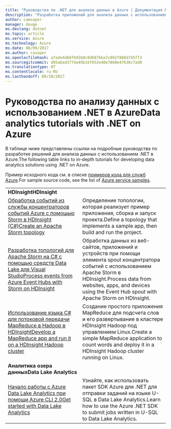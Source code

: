 ```yaml
---
title: "Руководства по .NET для анализа данных в Azure | Документация Майкрософт"
description: "Разработка приложений для анализа данных с использованием служб Microsoft Azure."
author: camsoper
manager: douge
ms.devlang: dotnet
ms.topic: article
ms.service: Azure
ms.technology: Azure
ms.date: 06/09/2017
ms.author: casoper
ms.openlocfilehash: a7ade4d66fb92b8c8d687bba7c092f888d745ff3
ms.sourcegitcommit: d95a6ad3774a49b16f652e40e7860e47636c7ad0
ms.translationtype: HT
ms.contentlocale: ru-RU
ms.lasthandoff: 08/28/2017
---
```

# <a name="data-analytics-tutorials-with-net-on-azure"></a><span data-ttu-id="f1ed9-103">Руководства по анализу данных с использованием .NET в Azure</span><span class="sxs-lookup"><span data-stu-id="f1ed9-103">Data analytics tutorials with .NET on Azure</span></span>

<span data-ttu-id="f1ed9-104">В таблице ниже представлены ссылки на подробные руководства по разработке решений для анализа данных с использованием .NET в Azure.</span><span class="sxs-lookup"><span data-stu-id="f1ed9-104">The following table links to in-depth tutorials for developing data analytics solutions using .NET on Azure.</span></span> 

<span data-ttu-id="f1ed9-105">Пример исходного кода см. в списке [примеров кода для служб Azure](https://azure.microsoft.com/resources/samples/?platform=dotnet).</span><span class="sxs-lookup"><span data-stu-id="f1ed9-105">For sample source code, see the list of [Azure service samples](https://azure.microsoft.com/resources/samples/?platform=dotnet).</span></span>

| | |
|---|---|
| <span data-ttu-id="f1ed9-106">**HDInsight**</span><span class="sxs-lookup"><span data-stu-id="f1ed9-106">**HDInsight**</span></span> | |
| <span data-ttu-id="f1ed9-107">[Обработка событий из службы концентраторов событий Azure с помощью Storm в HDInsight (C#)][1]</span><span class="sxs-lookup"><span data-stu-id="f1ed9-107">[Create an Apache Storm topology][1]</span></span> | <span data-ttu-id="f1ed9-108">Определение топологии, которая реализует пример приложения, сборка и запуск проекта.</span><span class="sxs-lookup"><span data-stu-id="f1ed9-108">Define a topology that implements a sample app, then build and run the project.</span></span> | 
| <span data-ttu-id="f1ed9-109">[Разработка топологий для Apache Storm на C# с помощью средств Data Lake для Visual Studio][2]</span><span class="sxs-lookup"><span data-stu-id="f1ed9-109">[Process events from Azure Event Hubs with Storm on HDInsight][2]</span></span> | <span data-ttu-id="f1ed9-110">Обработка данных из веб-сайтов, приложений и устройств при помощи элемента spout концентратора событий с использованием Apache Storm в HDInsight.</span><span class="sxs-lookup"><span data-stu-id="f1ed9-110">Process data from websites, apps, and devices using the Event Hub spout with Apache Storm on HDInsight.</span></span>
| <span data-ttu-id="f1ed9-111">[Использование языка C# для потоковой передачи MapReduce в Hadoop в HDInsight][3]</span><span class="sxs-lookup"><span data-stu-id="f1ed9-111">[Develop a MapReduce app and run it on a HDInsight Hadoop cluster][3]</span></span> | <span data-ttu-id="f1ed9-112">Создание простого приложения MapReduce для подсчета слов и его развертывание в кластере HDInsight Hadoop под управлением Linux.</span><span class="sxs-lookup"><span data-stu-id="f1ed9-112">Create a simple MapReduce application to count words and deploy it in a HDInsight Hadoop cluster running on Linux.</span></span> |
| <span data-ttu-id="f1ed9-113">**Аналитика озера данных**</span><span class="sxs-lookup"><span data-stu-id="f1ed9-113">**Data Lake Analytics**</span></span> | |
| <span data-ttu-id="f1ed9-114">[Начало работы с Azure Data Lake Analytics при помощи Azure CLI 2.0][4]</span><span class="sxs-lookup"><span data-stu-id="f1ed9-114">[Get started with Data Lake Analytics][4]</span></span> | <span data-ttu-id="f1ed9-115">Узнайте, как использовать пакет SDK Azure для .NET для отправки заданий на языке U-SQL в Data Lake Analytics.</span><span class="sxs-lookup"><span data-stu-id="f1ed9-115">Learn how to use the Azure .NET SDK to submit jobs written in U-SQL to Data Lake Analytics.</span></span>|


[1]: /azure/hdinsight/hdinsight-storm-develop-csharp-event-hub-topology
[2]: /azure/hdinsight/hdinsight-storm-develop-csharp-visual-studio-topology
[3]: /azure/hdinsight/hdinsight-hadoop-dotnet-csharp-mapreduce-streaming
[4]: /azure/data-lake-analytics/data-lake-analytics-get-started-net-sdk